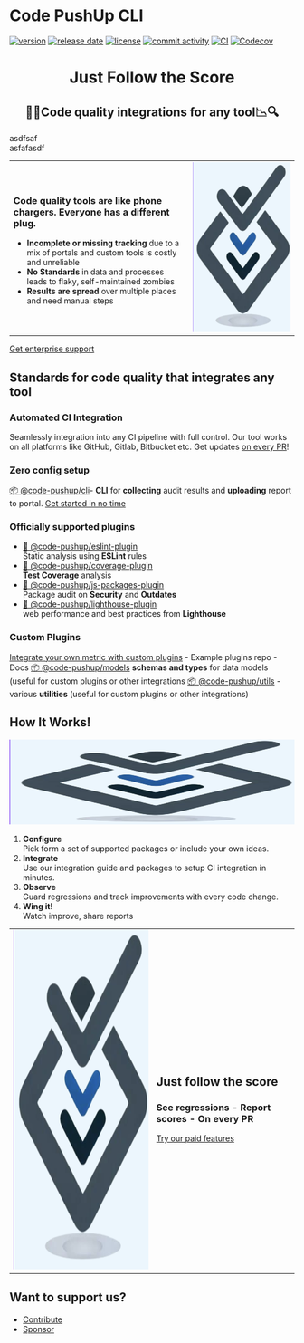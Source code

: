 # Code PushUp CLI

[![version](https://img.shields.io/github/package-json/v/code-pushup/cli)](https://www.npmjs.com/package/%40code-pushup%2Fcli)
[![release date](https://img.shields.io/github/release-date/code-pushup/cli)](https://github.com/code-pushup/cli/releases)
[![license](https://img.shields.io/github/license/code-pushup/cli)](https://opensource.org/licenses/MIT)
[![commit activity](https://img.shields.io/github/commit-activity/m/code-pushup/cli)](https://github.com/code-pushup/cli/pulse/monthly)
[![CI](https://github.com/code-pushup/cli/actions/workflows/ci.yml/badge.svg?branch=main)](https://github.com/code-pushup/cli/actions/workflows/ci.yml?query=branch%3Amain)
[![Codecov](https://codecov.io/gh/code-pushup/cli/branch/main/graph/badge.svg?token=Y7V489JZ4A)](https://codecov.io/gh/code-pushup/cli)

<h1 align="center"> Just Follow the Score </h1>

<h2 align="center">🔎🔬Code quality integrations for any tool📉🔍</h2>

<div style="width: 50%; display: flex;">asdfsaf</div>
<div style="width: 50%; display: flex;">asfafasdf</div>

<table cellpadding="0" cellspacing="0" border="0">
<tr>
<td>
<h3>Code quality tools are like phone chargers. Everyone has a different plug.</h3>
<ul>
<li>
<b>Incomplete or missing tracking</b> due to a mix of portals and custom tools is costly and unreliable
</li>
<li>
<b>No Standards</b> in data and processes leads to flaky, self-maintained zombies
</li>
<li>
<b>Results are spread</b> over multiple places and need manual steps
</li>
</ul>
</td>
<td>
<img src="packages/cli/docs/images/code-pushup-logo.png" width="474" height="300">
</td>
</tr>
</table>

<a href="https://code-pushup.dev/enterprise-support">Get enterprise support</a>

<h2>Standards for code quality that integrates any tool</h2>

<h3>Automated CI Integration</h3>
Seamlessly integration into any CI pipeline with full control. Our tool works on all platforms like GitHub, Gitlab, Bitbucket etc.
Get updates <a href="./packages/cli/README.md#-ci-automation">on every PR</a>! 

<h3>Zero config setup</h3>

<a href="./packages/cli#readme">📦 @code-pushup/cli</a>- <b>CLI</b> for <b>collecting</b> audit results and <b>uploading</b> report to portal.
<a href="./packages/cli/README.md#getting-started">Get started in no time</a>

<h3>Officially supported plugins </h3>
<ul>
<li><a href="./packages/plugin-eslint#readm">🧩 @code-pushup/eslint-plugin</a><br/>
Static analysis using <b>ESLint</b> rules
</li>
<li><a href="./packages/plugin-coverage#readm">🧩 @code-pushup/coverage-plugin</a><br/>
<b>Test Coverage</b> analysis
</li>
<li><a href="./packages/plugin-js-packages#readm">🧩 @code-pushup/js-packages-plugin</a><br/>
Package audit on <b>Security</b> and <b>Outdates</b>
</li>
<li><a href="./packages/plugin-lighthouse#readm">🧩 @code-pushup/lighthouse-plugin</a><br/>
web performance and best practices from <b>Lighthouse</b>
</li>
</ul>

<h3>Custom Plugins</h3>
<a href="./packages/cli/README.md#getting-started">Integrate your own metric with custom plugins</a> 
- Example plugins repo
- Docs
<a href="./packages/models#readme">📦 @code-pushup/models</a> <b>schemas and types</b> for data models (useful for custom plugins or other integrations
<a href="./packages/utils#readme">📦 @code-pushup/utils</a> - various <b>utilities</b> (useful for custom plugins or other integrations)

<h2>How It Works!</h2>
<img src="./packages/cli/docs/images/code-pushup-logo.png" width="600" height="150">

<ol>
<li>
<b>Configure</b><br/>
Pick form a set of supported packages or include your own ideas.
</li>
<li>
<b>Integrate</b><br/>
Use our integration guide and packages to setup CI integration in minutes.
</li>
<li>
<b>Observe</b><br/>
Guard regressions and track improvements with every code change.
</li>
<li>
<b>Wing it!</b><br/>
Watch improve, share reports
</li>
</ol>

<table cellpadding="0" cellspacing="0" border="0">
<tr>
<td>
<img alt="Code-Pushup Logo" src="./packages/cli/docs/images/code-pushup-logo.png" width="474" height="600">
</td>
<td>
<h2>Just follow the score</h2>
<h3>See regressions - Report scores - On every PR</h3>
<a href="./packages/cli/README.md#getting-started">Try our paid features</a>

</td>
</tr>

</table>

<h2>Want to support us?</h2>

<ul>
<li><a href="./CONTRIBUTING.md">Contribute</a></li>
<li><a href="">Sponsor</a></li>
</ul>
